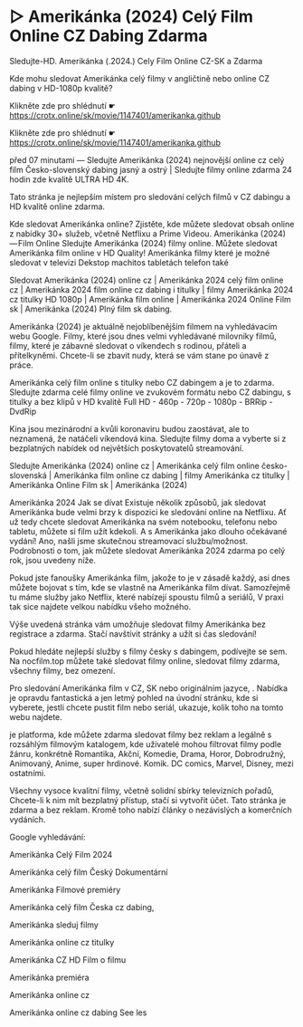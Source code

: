 # ▷ Amerikánka (2024) Celý Film Online CZ Dabing Zdarma
Sledujte-HD. Amerikánka (.2024.) Cely Film Online CZ-SK a Zdarma


Kde mohu sledovat Amerikánka celý filmy v angličtině nebo online CZ dabing v HD-1080p kvalitě?

 

 

 

Klikněte zde pro shlédnutí ☛ https://crotx.online/sk/movie/1147401/amerikanka.github

Klikněte zde pro shlédnutí ☛ https://crotx.online/sk/movie/1147401/amerikanka.github
 

 

 

před 07 minutami — Sledujte Amerikánka (2024) nejnovější online cz celý film Česko-slovenský dabing jasný a ostrý | Sledujte filmy online zdarma 24 hodin zde kvalitě ULTRA HD 4K.


Tato stránka je nejlepším místem pro sledování celých filmů v CZ dabingu a HD kvalitě online zdarma.


Kde sledovat Amerikánka online? Zjistěte, kde můžete sledovat obsah online z nabídky 30+ služeb, včetně Netflixu a Prime Videou. Amerikánka (2024) — Film Online Sledujte Amerikánka (2024) filmy online. Můžete sledovat Amerikánka film online v HD Quality! Amerikánka filmy které je možné sledovat v televizi Dekstop machitos tabletách telefon také


Sledovat Amerikánka (2024) online cz | Amerikánka 2024 celý film online cz | Amerikánka 2024 film online cz dabing i titulky | filmy Amerikánka 2024 cz titulky HD 1080p | Amerikánka film online | Amerikánka 2024 Online Film sk | Amerikánka (2024) Plný film sk dabing.


Amerikánka (2024) je aktuálně nejoblíbenějším filmem na vyhledávacím webu Google. Filmy, které jsou dnes velmi vyhledávané milovníky filmů, filmy, které je zábavné sledovat o víkendech s rodinou, přáteli a přítelkyněmi. Chcete-li se zbavit nudy, která se vám stane po únavě z práce.


Amerikánka celý film online s titulky nebo CZ dabingem a je to zdarma. Sledujte zdarma celé filmy online ve zvukovém formátu nebo CZ dabingu, s titulky a bez klipů v HD kvalitě Full HD - 460p - 720p - 1080p - BRRip - DvdRip


Kina jsou mezinárodní a kvůli koronaviru budou zaostávat, ale to neznamená, že natáčeli víkendová kina. Sledujte filmy doma a vyberte si z bezplatných nabídek od největších poskytovatelů streamování.


Sledujte Amerikánka (2024) online cz | Amerikánka celý film online česko-slovenská | Amerikánka film online cz dabing | filmy Amerikánka cz titulky | Amerikánka Online Film sk | Amerikánka (2024)


Amerikánka 2024 Jak se dívat Existuje několik způsobů, jak sledovat Amerikánka bude velmi brzy k dispozici ke sledování online na Netflixu. Ať už tedy chcete sledovat Amerikánka na svém notebooku, telefonu nebo tabletu, můžete si film užít kdekoli. A s Amerikánka jako dlouho očekávané vydání! Ano, našli jsme skutečnou streamovací službu/možnost. Podrobnosti o tom, jak můžete sledovat Amerikánka 2024 zdarma po celý rok, jsou uvedeny níže.

Pokud jste fanoušky Amerikánka film, jakože to je v zásadě každý, asi dnes můžete bojovat s tím, kde se vlastně na Amerikánka film dívat. Samozřejmě tu máme služby jako Netflix, které nabízejí spoustu filmů a seriálů, V praxi tak sice najdete velkou nabídku všeho možného.


Výše uvedená stránka vám umožňuje sledovat filmy Amerikánka bez registrace a zdarma. Stačí navštívit stránky a užít si čas sledování!


Pokud hledáte nejlepší služby s filmy česky s dabingem, podívejte se sem. Na nocfilm.top můžete také sledovat filmy online, sledovat filmy zdarma, všechny filmy, bez omezení.


Pro sledování Amerikánka film v CZ, SK nebo originálním jazyce, . Nabídka je opravdu fantastická a jen letmý pohled na úvodní stránku, kde si vyberete, jestli chcete pustit film nebo seriál, ukazuje, kolik toho na tomto webu najdete.


je platforma, kde můžete zdarma sledovat filmy bez reklam a legálně s rozsáhlým filmovým katalogem, kde uživatelé mohou filtrovat filmy podle žánru, konkrétně Romantika, Akční, Komedie, Drama, Horor, Dobrodružný, Animovaný, Anime, super hrdinové. Komik. DC comics, Marvel, Disney, mezi ostatními.


Všechny vysoce kvalitní filmy, včetně solidní sbírky televizních pořadů, Chcete-li k nim mít bezplatný přístup, stačí si vytvořit účet. Tato stránka je zdarma a bez reklam. Kromě toho nabízí články o nezávislých a komerčních vydáních.


Google vyhledávání:

Amerikánka Celý Film 2024

Amerikánka celý film Český Dokumentární

Amerikánka Filmové premiéry

Amerikánka celý film Česka cz dabing,

Amerikánka sleduj filmy

Amerikánka online cz titulky

Amerikánka CZ HD Film o filmu

Amerikánka premiéra

Amerikánka online cz

Amerikánka online cz dabing See les
